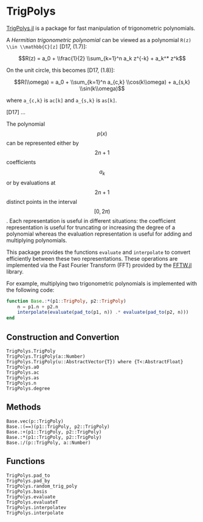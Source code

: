 # TrigPolys

[TrigPolys.jl](https://github.com/yuanchenyang/TrigPolys.jl) is a package for
fast manipulation of trigonometric polynomials.

A *Hermitian trigonometric polynomial*
can be viewed as a polynomial `R(z) \\in \\mathbb{C}[z]` [D17, (1.7)]:
```math
R(z) = a_0 + \\frac{1}{2} \\sum_{k=1}^n a_k z^{-k} + a_k^* z^k
```
On the unit circle, this becomes [D17, (1.8)]:
```math
R(\\omega) = a_0 + \\sum_{k=1}^n a_{c,k} \\cos(k\\omega) + a_{s,k} \\sin(k\\omega)
```
where ``a_{c,k}`` is `ac[k]` and ``a_{s,k}`` is `as[k]`.

[D17] ...

The polynomial $$p(x)$$ can be represented either by $$2n+1$$ coefficients
$$a_k$$ or by evaluations at $$2n+1$$ distinct points in the interval
$$[0,2\pi)$$. Each representation is useful in different situations: the
coefficient representation is useful for truncating or increasing the degree of
a polynomial whereas the evaluation representation is useful for adding and
multiplying polynomials.

This package provides the functions `evaluate` and `interpolate` to convert
efficiently between these two representations. These operations are implemented
via the Fast Fourier Transform (FFT) provided by the
[FFTW.jl](https://github.com/JuliaMath/FFTW.jl) library.

For example, multiplying two trigonometric polynomials is implemented with the
following code:

```julia
function Base.:*(p1::TrigPoly, p2::TrigPoly)
    n = p1.n + p2.n
    interpolate(evaluate(pad_to(p1, n)) .* evaluate(pad_to(p2, n)))
end
```

## Construction and Convertion
```@docs
TrigPolys.TrigPoly
TrigPolys.TrigPoly(a::Number)
TrigPolys.TrigPoly(u::AbstractVector{T}) where {T<:AbstractFloat}
TrigPolys.a0
TrigPolys.ac
TrigPolys.as
TrigPolys.n
TrigPolys.degree
```

## Methods

```@docs
Base.vec(p::TrigPoly)
Base.:(==)(p1::TrigPoly, p2::TrigPoly)
Base.:+(p1::TrigPoly, p2::TrigPoly)
Base.:*(p1::TrigPoly, p2::TrigPoly)
Base.:/(p::TrigPoly, a::Number)
```

## Functions
```@docs
TrigPolys.pad_to
TrigPolys.pad_by
TrigPolys.random_trig_poly
TrigPolys.basis
TrigPolys.evaluate
TrigPolys.evaluateT
TrigPolys.interpolatev
TrigPolys.interpolate
```
